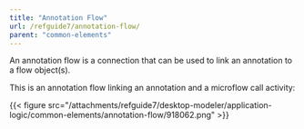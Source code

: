 ```yaml
---
title: "Annotation Flow"
url: /refguide7/annotation-flow/
parent: "common-elements"
---
```


An annotation flow is a connection that can be used to link an annotation to a flow object(s).

This is an annotation flow linking an annotation and a microflow call activity:

{{< figure src="/attachments/refguide7/desktop-modeler/application-logic/common-elements/annotation-flow/918062.png" >}}
